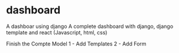 # dashboard
A dashboar using django
A complete dashboard with django, django template and react (Javascript, html, css)

Finish the Compte Model
1 - Add Templates
2 - Add Form
